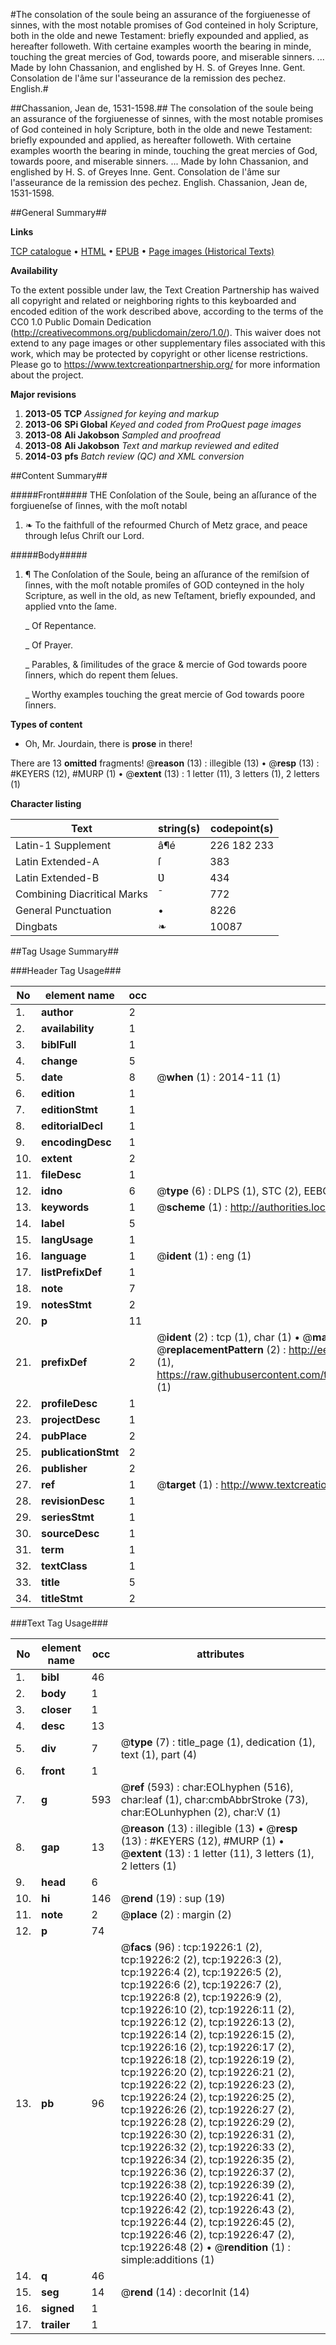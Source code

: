 #The consolation of the soule being an assurance of the forgiuenesse of sinnes, with the most notable promises of God conteined in holy Scripture, both in the olde and newe Testament: briefly expounded and applied, as hereafter followeth. With certaine examples woorth the bearing in minde, touching the great mercies of God, towards poore, and miserable sinners. ... Made by Iohn Chassanion, and englished by H. S. of Greyes Inne. Gent. Consolation de l'âme sur l'asseurance de la remission des pechez. English.#

##Chassanion, Jean de, 1531-1598.##
The consolation of the soule being an assurance of the forgiuenesse of sinnes, with the most notable promises of God conteined in holy Scripture, both in the olde and newe Testament: briefly expounded and applied, as hereafter followeth. With certaine examples woorth the bearing in minde, touching the great mercies of God, towards poore, and miserable sinners. ... Made by Iohn Chassanion, and englished by H. S. of Greyes Inne. Gent.
Consolation de l'âme sur l'asseurance de la remission des pechez. English.
Chassanion, Jean de, 1531-1598.

##General Summary##

**Links**

[TCP catalogue](http://www.ota.ox.ac.uk/tcp/)  • 
[HTML](http://tei.it.ox.ac.uk/tcp/Texts-HTML/free/A18/A18521.html)  • 
[EPUB](http://tei.it.ox.ac.uk/tcp/Texts-EPUB/free/A18/A18521.epub) • 
[Page images (Historical Texts)](https://historicaltexts.jisc.ac.uk/eebo-99853828e)

**Availability**

To the extent possible under law, the Text Creation Partnership has waived all copyright and related or neighboring rights to this keyboarded and encoded edition of the work described above, according to the terms of the CC0 1.0 Public Domain Dedication (http://creativecommons.org/publicdomain/zero/1.0/). This waiver does not extend to any page images or other supplementary files associated with this work, which may be protected by copyright or other license restrictions. Please go to https://www.textcreationpartnership.org/ for more information about the project.

**Major revisions**

1. __2013-05__ __TCP__ *Assigned for keying and markup*
1. __2013-06__ __SPi Global__ *Keyed and coded from ProQuest page images*
1. __2013-08__ __Ali Jakobson__ *Sampled and proofread*
1. __2013-08__ __Ali Jakobson__ *Text and markup reviewed and edited*
1. __2014-03__ __pfs__ *Batch review (QC) and XML conversion*

##Content Summary##

#####Front#####
THE Conſolation of the Soule, being an aſſurance of the forgiueneſse of ſinnes, with the moſt notabl
1. ❧ To the faithfull of the refourmed Church of Metz grace, and peace through Ieſus Chriſt our Lord.

#####Body#####

1. ¶ The Conſolation of the Soule, being an aſſurance of the remiſsion of ſinnes, with the moſt notable promiſes of GOD conteyned in the holy Scripture, as well in the old, as new Teſtament, briefly expounded, and applied vnto the ſame.

    _ Of Repentance.

    _ Of Prayer.

    _ Parables, & ſimilitudes of the grace & mercie of God towards poore ſinners, which do repent them ſelues.

    _ Worthy examples touching the great mercie of God towards poore ſinners.

**Types of content**

  * Oh, Mr. Jourdain, there is **prose** in there!

There are 13 **omitted** fragments! 
 @__reason__ (13) : illegible (13)  •  @__resp__ (13) : #KEYERS (12), #MURP (1)  •  @__extent__ (13) : 1 letter (11), 3 letters (1), 2 letters (1)

**Character listing**


|Text|string(s)|codepoint(s)|
|---|---|---|
|Latin-1 Supplement|â¶é|226 182 233|
|Latin Extended-A|ſ|383|
|Latin Extended-B|Ʋ|434|
|Combining             Diacritical Marks|̄|772|
|General Punctuation|•|8226|
|Dingbats|❧|10087|

##Tag Usage Summary##

###Header Tag Usage###

|No|element name|occ|attributes|
|---|---|---|---|
|1.|__author__|2||
|2.|__availability__|1||
|3.|__biblFull__|1||
|4.|__change__|5||
|5.|__date__|8| @__when__ (1) : 2014-11 (1)|
|6.|__edition__|1||
|7.|__editionStmt__|1||
|8.|__editorialDecl__|1||
|9.|__encodingDesc__|1||
|10.|__extent__|2||
|11.|__fileDesc__|1||
|12.|__idno__|6| @__type__ (6) : DLPS (1), STC (2), EEBO-CITATION (1), PROQUEST (1), VID (1)|
|13.|__keywords__|1| @__scheme__ (1) : http://authorities.loc.gov/ (1)|
|14.|__label__|5||
|15.|__langUsage__|1||
|16.|__language__|1| @__ident__ (1) : eng (1)|
|17.|__listPrefixDef__|1||
|18.|__note__|7||
|19.|__notesStmt__|2||
|20.|__p__|11||
|21.|__prefixDef__|2| @__ident__ (2) : tcp (1), char (1)  •  @__matchPattern__ (2) : ([0-9\-]+):([0-9IVX]+) (1), (.+) (1)  •  @__replacementPattern__ (2) : http://eebo.chadwyck.com/downloadtiff?vid=$1&page=$2 (1), https://raw.githubusercontent.com/textcreationpartnership/Texts/master/tcpchars.xml#$1 (1)|
|22.|__profileDesc__|1||
|23.|__projectDesc__|1||
|24.|__pubPlace__|2||
|25.|__publicationStmt__|2||
|26.|__publisher__|2||
|27.|__ref__|1| @__target__ (1) : http://www.textcreationpartnership.org/docs/. (1)|
|28.|__revisionDesc__|1||
|29.|__seriesStmt__|1||
|30.|__sourceDesc__|1||
|31.|__term__|1||
|32.|__textClass__|1||
|33.|__title__|5||
|34.|__titleStmt__|2||


###Text Tag Usage###

|No|element name|occ|attributes|
|---|---|---|---|
|1.|__bibl__|46||
|2.|__body__|1||
|3.|__closer__|1||
|4.|__desc__|13||
|5.|__div__|7| @__type__ (7) : title_page (1), dedication (1), text (1), part (4)|
|6.|__front__|1||
|7.|__g__|593| @__ref__ (593) : char:EOLhyphen (516), char:leaf (1), char:cmbAbbrStroke (73), char:EOLunhyphen (2), char:V (1)|
|8.|__gap__|13| @__reason__ (13) : illegible (13)  •  @__resp__ (13) : #KEYERS (12), #MURP (1)  •  @__extent__ (13) : 1 letter (11), 3 letters (1), 2 letters (1)|
|9.|__head__|6||
|10.|__hi__|146| @__rend__ (19) : sup (19)|
|11.|__note__|2| @__place__ (2) : margin (2)|
|12.|__p__|74||
|13.|__pb__|96| @__facs__ (96) : tcp:19226:1 (2), tcp:19226:2 (2), tcp:19226:3 (2), tcp:19226:4 (2), tcp:19226:5 (2), tcp:19226:6 (2), tcp:19226:7 (2), tcp:19226:8 (2), tcp:19226:9 (2), tcp:19226:10 (2), tcp:19226:11 (2), tcp:19226:12 (2), tcp:19226:13 (2), tcp:19226:14 (2), tcp:19226:15 (2), tcp:19226:16 (2), tcp:19226:17 (2), tcp:19226:18 (2), tcp:19226:19 (2), tcp:19226:20 (2), tcp:19226:21 (2), tcp:19226:22 (2), tcp:19226:23 (2), tcp:19226:24 (2), tcp:19226:25 (2), tcp:19226:26 (2), tcp:19226:27 (2), tcp:19226:28 (2), tcp:19226:29 (2), tcp:19226:30 (2), tcp:19226:31 (2), tcp:19226:32 (2), tcp:19226:33 (2), tcp:19226:34 (2), tcp:19226:35 (2), tcp:19226:36 (2), tcp:19226:37 (2), tcp:19226:38 (2), tcp:19226:39 (2), tcp:19226:40 (2), tcp:19226:41 (2), tcp:19226:42 (2), tcp:19226:43 (2), tcp:19226:44 (2), tcp:19226:45 (2), tcp:19226:46 (2), tcp:19226:47 (2), tcp:19226:48 (2)  •  @__rendition__ (1) : simple:additions (1)|
|14.|__q__|46||
|15.|__seg__|14| @__rend__ (14) : decorInit (14)|
|16.|__signed__|1||
|17.|__trailer__|1||
